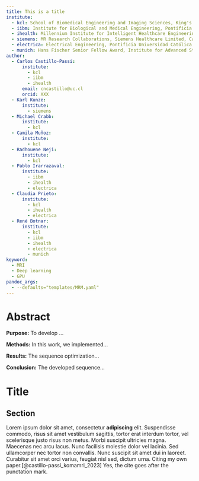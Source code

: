 ```yaml
---
title: This is a title
institute:
  - kcl: School of Biomedical Engineering and Imaging Sciences, King's College London, London, UK
  - iibm: Institute for Biological and Medical Engineering, Pontificia Universidad Católica de Chile, Santiago, Chile
  - ihealth: Millennium Institute for Intelligent Healthcare Engineering (iHEALTH), Pontificia Universidad Católica de Chile, Santiago, Chile
  - siemens: MR Research Collaborations, Siemens Healthcare Limited, Camberley, United Kingdom
  - electrica: Electrical Engineering, Pontificia Universidad Católica de Chile, Santiago, Chile
  - munich: Hans Fischer Senior Fellow Award, Institute for Advanced Study at Technical University of Munich, Munich, Germany
author:
  - Carlos Castillo-Passi:
      institute:
        - kcl
        - iibm
        - ihealth
      email: cncastillo@uc.cl
      orcid: XXX
  - Karl Kunze:
      institute:
        - siemens
  - Michael Crabb:
      institute:
        - kcl
  - Camila Muñoz:
      institute:
        - kcl
  - Radhouene Neji:
      institute:
        - kcl
  - Pablo Irarrazaval:
      institute:
        - iibm
        - ihealth
        - electrica
  - Claudia Prieto:
      institute:
        - kcl
        - ihealth
        - electrica
  - René Botnar:
      institute:
        - kcl
        - iibm
        - ihealth
        - electrica
        - munich
keyword:
  - MRI
  - Deep learning
  - GPU
pandoc_args:
  - --defaults="templates/MRM.yaml"
---
```

# Abstract

**Purpose:** To develop ...

**Methods:** In this work, we implemented...

**Results:** The sequence optimization...

**Conclusion:** The developed sequence...

# Title

## Section

Lorem ipsum dolor sit amet, consectetur **adipiscing** elit. Suspendisse commodo, risus sit amet vestibulum sagittis, tortor erat interdum tortor, vel scelerisque justo risus non metus. Morbi suscipit ultricies magna. Maecenas nec arcu lacus. Nunc facilisis molestie dolor vel lacinia. Sed ullamcorper nec tortor non convallis. Nunc suscipit sit amet dui in laoreet. Curabitur sit amet orci varius, feugiat nisl sed, dictum urna. Citing my own paper.[@castillo-passi_komamri_2023] Yes, the cite goes after the punctation mark.
